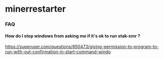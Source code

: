 # minerrestarter



### FAQ
#### How do I stop windows from asking me if it's ok to run stak-xmr ?
https://superuser.com/questions/850473/giving-permission-to-program-to-run-with-out-confirmation-in-start-command-windo
